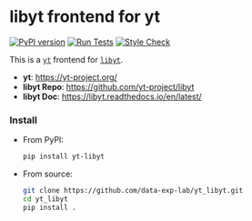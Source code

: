# libyt frontend for yt

[![PyPI version](https://badge.fury.io/py/yt-libyt.svg)](https://badge.fury.io/py/yt-libyt)
[![Run Tests](https://github.com/data-exp-lab/yt_libyt/actions/workflows/build-test.yml/badge.svg)](https://github.com/data-exp-lab/yt_libyt/actions/workflows/build-test.yml)
[![Style Check](https://github.com/data-exp-lab/yt_libyt/actions/workflows/style-check.yml/badge.svg)](https://github.com/data-exp-lab/yt_libyt/actions/workflows/style-check.yml)

This is a [`yt`](https://yt-project.org/) frontend for [`libyt`](https://github.com/yt-project/libyt).


* **yt**: https://yt-project.org/
* **libyt Repo**: https://github.com/yt-project/libyt
* **libyt Doc**: https://libyt.readthedocs.io/en/latest/


### Install

- From PyPI:
  ```bash
  pip install yt-libyt
  ```
- From source:
  ```bash
  git clone https://github.com/data-exp-lab/yt_libyt.git
  cd yt_libyt
  pip install .
  ```
